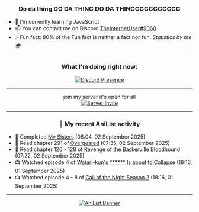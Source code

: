 <div align="center">

### Do da thing DO DA THING DO DA THINGGGGGGGGGGG
</div>

- 🌱 I’m currently learning JavaScript
- 📫 You can contact me on Discord [TheInternetUser#9060](https://discord.com/users/534117072796385300)
- ⚡ Fun fact: 80% of the Fun fact is neither a fact nor fun. _Statistics by me 😎_
<hr>

<div align="center">

### What I'm doing right now:
[![Discord Presence](https://lanyard.cnrad.dev/api/534117072796385300)](https://discord.com/users/534117072796385300)
<hr>

join my server it's open for all <br>
[![Server Invite](https://invidget.switchblade.xyz/bfYgVHxrSs)](https://discord.gg/bfYgVHxrSs)

<hr>
  
### 🌸 My recent AniList activity

</div>

<!-- ANILIST_ACTIVITY:start -->

-   📖 Completed [My Sisters](https://anilist.co/manga/57799) (08:04, 02 September 2025)
-   📖 Read chapter 291 of [Overgeared](https://anilist.co/manga/117460) (07:35, 02 September 2025)
-   📖 Read chapter 126 - 128 of [Revenge of the Baskerville Bloodhound](https://anilist.co/manga/163824) (07:22, 02 September 2025)
-   📺 Watched episode 4 of [Watari-kun's ****** Is about to Collapse](https://anilist.co/anime/169420) (18:16, 01 September 2025)
-   📺 Watched episode 4 - 8 of [Call of the Night Season 2](https://anilist.co/anime/175914) (18:16, 01 September 2025)

<!-- ANILIST_ACTIVITY:end -->
<hr>

<div align="center">

[![AniList Banner](https://img.anili.st/User/929966)](https://anilist.co/user/TheInternetUser)

<!-- ![Profile views](https://gpvc.arturio.dev/TheInternetUse7) Since 2023-01-09 -->
<br>


</div>
